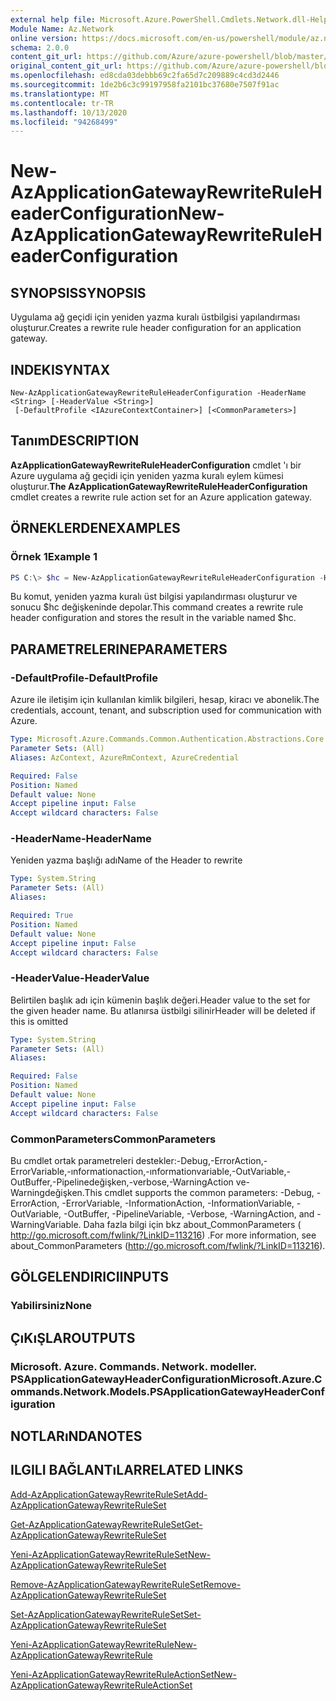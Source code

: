 ```yaml
---
external help file: Microsoft.Azure.PowerShell.Cmdlets.Network.dll-Help.xml
Module Name: Az.Network
online version: https://docs.microsoft.com/en-us/powershell/module/az.network/new-azapplicationgatewayrewriteruleheaderconfiguration
schema: 2.0.0
content_git_url: https://github.com/Azure/azure-powershell/blob/master/src/Network/Network/help/New-AzApplicationGatewayRewriteRuleHeaderConfiguration.md
original_content_git_url: https://github.com/Azure/azure-powershell/blob/master/src/Network/Network/help/New-AzApplicationGatewayRewriteRuleHeaderConfiguration.md
ms.openlocfilehash: ed8cda03debbb69c2fa65d7c209889c4cd3d2446
ms.sourcegitcommit: 1de2b6c3c99197958fa2101bc37680e7507f91ac
ms.translationtype: MT
ms.contentlocale: tr-TR
ms.lasthandoff: 10/13/2020
ms.locfileid: "94268499"
---
```

# <span data-ttu-id="b2d46-101">New-AzApplicationGatewayRewriteRuleHeaderConfiguration</span><span class="sxs-lookup"><span data-stu-id="b2d46-101">New-AzApplicationGatewayRewriteRuleHeaderConfiguration</span></span>

## <span data-ttu-id="b2d46-102">SYNOPSIS</span><span class="sxs-lookup"><span data-stu-id="b2d46-102">SYNOPSIS</span></span>
<span data-ttu-id="b2d46-103">Uygulama ağ geçidi için yeniden yazma kuralı üstbilgisi yapılandırması oluşturur.</span><span class="sxs-lookup"><span data-stu-id="b2d46-103">Creates a rewrite rule header configuration for an application gateway.</span></span>

## <span data-ttu-id="b2d46-104">INDEKI</span><span class="sxs-lookup"><span data-stu-id="b2d46-104">SYNTAX</span></span>

```
New-AzApplicationGatewayRewriteRuleHeaderConfiguration -HeaderName <String> [-HeaderValue <String>]
 [-DefaultProfile <IAzureContextContainer>] [<CommonParameters>]
```

## <span data-ttu-id="b2d46-105">Tanım</span><span class="sxs-lookup"><span data-stu-id="b2d46-105">DESCRIPTION</span></span>
<span data-ttu-id="b2d46-106">**AzApplicationGatewayRewriteRuleHeaderConfiguration** cmdlet 'ı bir Azure uygulama ağ geçidi için yeniden yazma kuralı eylem kümesi oluşturur.</span><span class="sxs-lookup"><span data-stu-id="b2d46-106">**The AzApplicationGatewayRewriteRuleHeaderConfiguration** cmdlet creates a rewrite rule action set for an Azure application gateway.</span></span>

## <span data-ttu-id="b2d46-107">ÖRNEKLERDEN</span><span class="sxs-lookup"><span data-stu-id="b2d46-107">EXAMPLES</span></span>

### <span data-ttu-id="b2d46-108">Örnek 1</span><span class="sxs-lookup"><span data-stu-id="b2d46-108">Example 1</span></span>
```powershell
PS C:\> $hc = New-AzApplicationGatewayRewriteRuleHeaderConfiguration -HeaderName abc -HeaderValue def
```

<span data-ttu-id="b2d46-109">Bu komut, yeniden yazma kuralı üst bilgisi yapılandırması oluşturur ve sonucu $hc değişkeninde depolar.</span><span class="sxs-lookup"><span data-stu-id="b2d46-109">This command creates a rewrite rule header configuration and stores the result in the variable named $hc.</span></span>

## <span data-ttu-id="b2d46-110">PARAMETRELERINE</span><span class="sxs-lookup"><span data-stu-id="b2d46-110">PARAMETERS</span></span>

### <span data-ttu-id="b2d46-111">-DefaultProfile</span><span class="sxs-lookup"><span data-stu-id="b2d46-111">-DefaultProfile</span></span>
<span data-ttu-id="b2d46-112">Azure ile iletişim için kullanılan kimlik bilgileri, hesap, kiracı ve abonelik.</span><span class="sxs-lookup"><span data-stu-id="b2d46-112">The credentials, account, tenant, and subscription used for communication with Azure.</span></span>

```yaml
Type: Microsoft.Azure.Commands.Common.Authentication.Abstractions.Core.IAzureContextContainer
Parameter Sets: (All)
Aliases: AzContext, AzureRmContext, AzureCredential

Required: False
Position: Named
Default value: None
Accept pipeline input: False
Accept wildcard characters: False
```

### <span data-ttu-id="b2d46-113">-HeaderName</span><span class="sxs-lookup"><span data-stu-id="b2d46-113">-HeaderName</span></span>
<span data-ttu-id="b2d46-114">Yeniden yazma başlığı adı</span><span class="sxs-lookup"><span data-stu-id="b2d46-114">Name of the Header to rewrite</span></span>

```yaml
Type: System.String
Parameter Sets: (All)
Aliases:

Required: True
Position: Named
Default value: None
Accept pipeline input: False
Accept wildcard characters: False
```

### <span data-ttu-id="b2d46-115">-HeaderValue</span><span class="sxs-lookup"><span data-stu-id="b2d46-115">-HeaderValue</span></span>
<span data-ttu-id="b2d46-116">Belirtilen başlık adı için kümenin başlık değeri.</span><span class="sxs-lookup"><span data-stu-id="b2d46-116">Header value to the set for the given header name.</span></span>
<span data-ttu-id="b2d46-117">Bu atlanırsa üstbilgi silinir</span><span class="sxs-lookup"><span data-stu-id="b2d46-117">Header will be deleted if this is omitted</span></span>

```yaml
Type: System.String
Parameter Sets: (All)
Aliases:

Required: False
Position: Named
Default value: None
Accept pipeline input: False
Accept wildcard characters: False
```

### <span data-ttu-id="b2d46-118">CommonParameters</span><span class="sxs-lookup"><span data-stu-id="b2d46-118">CommonParameters</span></span>
<span data-ttu-id="b2d46-119">Bu cmdlet ortak parametreleri destekler:-Debug,-ErrorAction,-ErrorVariable,-ınformationaction,-ınformationvariable,-OutVariable,-OutBuffer,-Pipelinedeğişken,-verbose,-WarningAction ve-Warningdeğişken.</span><span class="sxs-lookup"><span data-stu-id="b2d46-119">This cmdlet supports the common parameters: -Debug, -ErrorAction, -ErrorVariable, -InformationAction, -InformationVariable, -OutVariable, -OutBuffer, -PipelineVariable, -Verbose, -WarningAction, and -WarningVariable.</span></span> <span data-ttu-id="b2d46-120">Daha fazla bilgi için bkz about_CommonParameters ( http://go.microsoft.com/fwlink/?LinkID=113216) .</span><span class="sxs-lookup"><span data-stu-id="b2d46-120">For more information, see about_CommonParameters (http://go.microsoft.com/fwlink/?LinkID=113216).</span></span>

## <span data-ttu-id="b2d46-121">GÖLGELENDIRICI</span><span class="sxs-lookup"><span data-stu-id="b2d46-121">INPUTS</span></span>

### <span data-ttu-id="b2d46-122">Yabilirsiniz</span><span class="sxs-lookup"><span data-stu-id="b2d46-122">None</span></span>

## <span data-ttu-id="b2d46-123">ÇıKıŞLAR</span><span class="sxs-lookup"><span data-stu-id="b2d46-123">OUTPUTS</span></span>

### <span data-ttu-id="b2d46-124">Microsoft. Azure. Commands. Network. modeller. PSApplicationGatewayHeaderConfiguration</span><span class="sxs-lookup"><span data-stu-id="b2d46-124">Microsoft.Azure.Commands.Network.Models.PSApplicationGatewayHeaderConfiguration</span></span>

## <span data-ttu-id="b2d46-125">NOTLARıNDA</span><span class="sxs-lookup"><span data-stu-id="b2d46-125">NOTES</span></span>

## <span data-ttu-id="b2d46-126">ILGILI BAĞLANTıLAR</span><span class="sxs-lookup"><span data-stu-id="b2d46-126">RELATED LINKS</span></span>

[<span data-ttu-id="b2d46-127">Add-AzApplicationGatewayRewriteRuleSet</span><span class="sxs-lookup"><span data-stu-id="b2d46-127">Add-AzApplicationGatewayRewriteRuleSet</span></span>](./Add-AzApplicationGatewayRewriteRuleSet.md)

[<span data-ttu-id="b2d46-128">Get-AzApplicationGatewayRewriteRuleSet</span><span class="sxs-lookup"><span data-stu-id="b2d46-128">Get-AzApplicationGatewayRewriteRuleSet</span></span>](./Get-AzApplicationGatewayRewriteRuleSet.md)

[<span data-ttu-id="b2d46-129">Yeni-AzApplicationGatewayRewriteRuleSet</span><span class="sxs-lookup"><span data-stu-id="b2d46-129">New-AzApplicationGatewayRewriteRuleSet</span></span>](./New-AzApplicationGatewayRewriteRuleSet.md)

[<span data-ttu-id="b2d46-130">Remove-AzApplicationGatewayRewriteRuleSet</span><span class="sxs-lookup"><span data-stu-id="b2d46-130">Remove-AzApplicationGatewayRewriteRuleSet</span></span>](./Remove-AzApplicationGatewayRewriteRuleSet.md)

[<span data-ttu-id="b2d46-131">Set-AzApplicationGatewayRewriteRuleSet</span><span class="sxs-lookup"><span data-stu-id="b2d46-131">Set-AzApplicationGatewayRewriteRuleSet</span></span>](./Set-AzApplicationGatewayRewriteRuleSet.md)

[<span data-ttu-id="b2d46-132">Yeni-AzApplicationGatewayRewriteRule</span><span class="sxs-lookup"><span data-stu-id="b2d46-132">New-AzApplicationGatewayRewriteRule</span></span>](./New-AzApplicationGatewayRewriteRule.md)

[<span data-ttu-id="b2d46-133">Yeni-AzApplicationGatewayRewriteRuleActionSet</span><span class="sxs-lookup"><span data-stu-id="b2d46-133">New-AzApplicationGatewayRewriteRuleActionSet</span></span>](./New-AzApplicationGatewayRewriteRuleActionSet.md)
